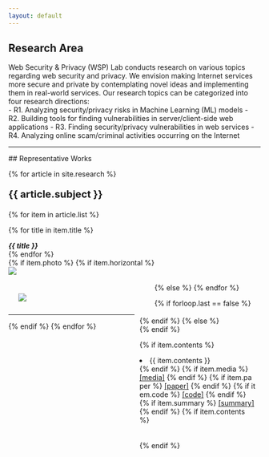```yaml
---
layout: default
---
```

<style>
.left-box {
  float: left;
  width: 50%;
  padding: 20px;
}

.right-box {
  float: right;
  width: 50%;
  padding: 10px;
  word-break:break-all;
  box-sizing:border-box;
}

</style>


## Research Area
<div>
Web Security & Privacy (WSP) Lab  conducts research on various topics regarding web
security and privacy. We envision making Internet services more secure and private
by contemplating novel ideas and implementing them in real-world services.
Our research topics can be categorized into four research directions:
</div>
- R1. Analyzing security/privacy risks in Machine Learning (ML) models
- R2. Building tools for finding vulnerabilities in server/client-side web applications
- R3. Finding security/privacy vulnerabilities in web services
- R4. Analyzing online scam/criminal activities  occurring on the Internet
<hr>
## Representative Works

  {% for article in site.research %}
  <p style="font-size:20px"><strong>
    {{ article.subject }}
  </strong></p>

  {% for item in article.list %}

  {% for title in item.title %}
  <div class="container">
  <strong>
    <i>{{ title }}</i>
  </strong>
  </div>
  {% endfor %}
  <div class="container">
  {% if item.photo %}
  {% if item.horizontal %}
  <br>
  <div>
    <img src = "{{item.photo}}">
  </div>
  <br>
  <div>
  {% else %}

  <div class='left-box'>
    <img src = "{{item.photo}}">
  </div>

  <div class='right-box'>
  {% endif %}
  {% else %}
  <div>
  {% endif %}

  {% if item.contents %}
  <li>{{ item.contents }}</li>
  {% endif %}
  {% if item.media %}
  <a href="{{ item.media }}">[media]</a>
  {% endif %}
  {% if item.paper %}
  <a href="{{ item.paper }}">[paper]</a>
  {% endif %}
  {% if item.code %}
  <a href="{{ item.code }}">[code]</a>
  {% endif %}
  {% if item.summary %}
  <a href="{{ item.summary }}">[summary]</a>
  {% endif %}
  {% if item.contents %}
  <br><br><br>
  {% endif %}
  </div></div>
  {% endfor %}


  {% if forloop.last == false %} <hr> {% endif %}
{% endfor %}
<!--
<div class="posts">
  {% for post in site.posts %}
    <article class="post">
-->
<!--
      <h3><a href="{{ site.baseurl }}{{ post.url }}">{{ post.title }}</a></h3>
      <div class="entry">
        {{ post.excerpt }}
      </div>
-->
<!--
      <a href="{{ site.baseurl }}{{ post.url }}" class="read-more">Read More</a>
      -->
<!--
    </article>
  {% endfor %}
</div>
-->
